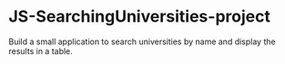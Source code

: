 # JS-SearchingUniversities-project
Build a small application to search universities by name and display the results in a table.
